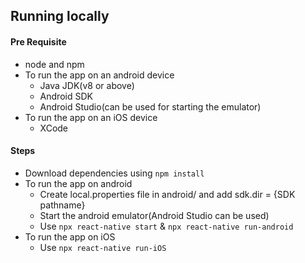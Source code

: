 ## Running locally

#### Pre Requisite

- node and npm
- To run the app on an android device
  - Java JDK(v8 or above)
  - Android SDK
  - Android Studio(can be used for starting the emulator)
- To run the app on an iOS device
  - XCode

#### Steps

- Download dependencies using `npm install`
- To run the app on android
  - Create local.properties file in android/ and add sdk.dir = {SDK pathname}
  - Start the android emulator(Android Studio can be used)
  - Use `npx react-native start` & `npx react-native run-android`
- To run the app on iOS
  - Use `npx react-native run-iOS`
